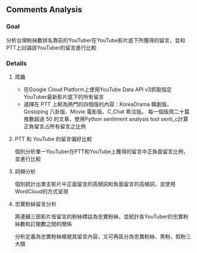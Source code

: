 ## Comments Analysis

### Goal

分析台灣粉絲數排名靠前的YouTuber在YouTube影片底下所獲得的留言，並和PTT上討論該YouTuber的留言進行比較

### Details

1. 爬蟲

   - 在Google Cloud Platform上使用YouTube Data API v3抓取指定YouTuber最新影片底下的所有留言
   - 選擇在 PTT 上較為熱門的四個版的內容：KoreaDrama 韓劇版、Gossiping 八卦版、Movie 電影版、C_Chat 希洽版。 每一個版爬二十篇推數超過 50 的文章，使用Python sentiment analysis tool senti_c計算正負留言占所有留言之比例

2. PTT 和 YouTube 的留言偏好比較

   個別分析單一YouTuber在PTT和YouTube上獲得的留言中正負面留言比例，並進行比較

3. 詞頻分析

   個別統計出單支影片中正面留言的高頻詞和負面留言的高頻詞，並使用WordCloud的方式呈現

4. 忠實粉絲留言分析

   將連續三部影片皆留言的粉絲標註為忠實粉絲，並統計各YouTuber的忠實粉絲數和訂閱數之間的關係

   分析定義為忠實粉絲帳號其留言內容，又可再區分為忠實粉絲、黑粉、假粉三大類
